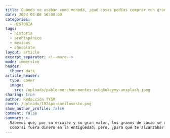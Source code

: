 ```yaml
---
title: Cuándo se usaban como moneda, ¿qué cosas podías comprar con granos de cacao?
date: 2024-04-08 16:00:00
categories:
  - HISTORIA
tags:
  - historia
  - prehispánico
  - mexicas
  - chocolate
layout: article
excerpt_separator: <!--more-->
mode: immersive
header:
  theme: dark
article_header:
  type: cover
  image:
    src: /uploads/pablo-merchan-montes-scbq6ukcymy-unsplash.jpeg
sharing: true
author: Redacción TYSM
cover: /uploads/1024px-camilosesto.png
show_author_profile: false
comment: false
summary: >-
  Sabemos que, por su escasez y su gran valor, los granos de cacao se usaban
  como si fuera dinero en la Antigüedad; pero, ¿para qué te alcanzaba?
---
```

